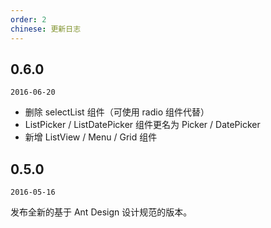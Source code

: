 ```yaml
---
order: 2
chinese: 更新日志
---
```


## 0.6.0

`2016-06-20`

- 删除 selectList 组件（可使用 radio 组件代替）
- ListPicker / ListDatePicker 组件更名为 Picker / DatePicker
- 新增 ListView / Menu / Grid 组件

## 0.5.0

`2016-05-16`

发布全新的基于 Ant Design 设计规范的版本。
